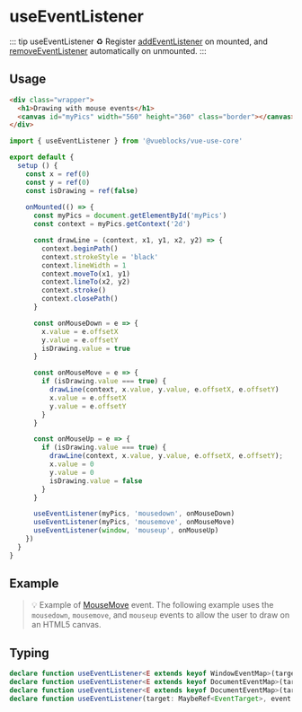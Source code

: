 # useEventListener

::: tip useEventListener
♻️  Register [addEventListener](https://developer.mozilla.org/en-US/docs/Web/API/EventTarget/addEventListener) on mounted, and [removeEventListener](https://developer.mozilla.org/en-US/docs/Web/API/EventTarget/removeEventListener) automatically on unmounted.
:::

## Usage

```html
<div class="wrapper">
  <h1>Drawing with mouse events</h1>
  <canvas id="myPics" width="560" height="360" class="border"></canvas>
</div>
```

```js
import { useEventListener } from '@vueblocks/vue-use-core'

export default {
  setup () {
    const x = ref(0)
    const y = ref(0)
    const isDrawing = ref(false)
    
    onMounted(() => {
      const myPics = document.getElementById('myPics')
      const context = myPics.getContext('2d')

      const drawLine = (context, x1, y1, x2, y2) => {
        context.beginPath()
        context.strokeStyle = 'black'
        context.lineWidth = 1
        context.moveTo(x1, y1)
        context.lineTo(x2, y2)
        context.stroke()
        context.closePath()
      }

      const onMouseDown = e => {
        x.value = e.offsetX
        y.value = e.offsetY
        isDrawing.value = true
      }

      const onMouseMove = e => {
        if (isDrawing.value === true) {
          drawLine(context, x.value, y.value, e.offsetX, e.offsetY)
          x.value = e.offsetX
          y.value = e.offsetY
        }
      }

      const onMouseUp = e => {
        if (isDrawing.value === true) {
          drawLine(context, x.value, y.value, e.offsetX, e.offsetY);
          x.value = 0
          y.value = 0
          isDrawing.value = false
        }
      }

      useEventListener(myPics, 'mousedown', onMouseDown)
      useEventListener(myPics, 'mousemove', onMouseMove)
      useEventListener(window, 'mouseup', onMouseUp)
    })
  }
}
```

## Example

> 💡 Example of [MouseMove](https://developer.mozilla.org/en-US/docs/Web/API/Element/mousemove_event) event. The following example uses the `mousedown`, `mousemove`, and `mouseup` events to allow the user to draw on an HTML5 canvas.

<ClientOnly>
  <UseEventListener />
</ClientOnly>

## Typing

```ts
declare function useEventListener<E extends keyof WindowEventMap>(target: Window, event: E, listener: (this: Window, ev: WindowEventMap[E]) => any, options?: boolean | AddEventListenerOptions): Fn;
declare function useEventListener<E extends keyof DocumentEventMap>(target: Document, event: E, listener: (this: Document, ev: DocumentEventMap[E]) => any, options?: boolean | AddEventListenerOptions): Fn;
declare function useEventListener<E extends keyof DocumentEventMap>(target: RefElement | Ref<any>, event: E, listener: (this: Element, ev: DocumentEventMap[E]) => any, options?: boolean | AddEventListenerOptions): Fn;
declare function useEventListener(target: MaybeRef<EventTarget>, event: string, listener: EventListener, options?: boolean | AddEventListenerOptions): Fn;
```
